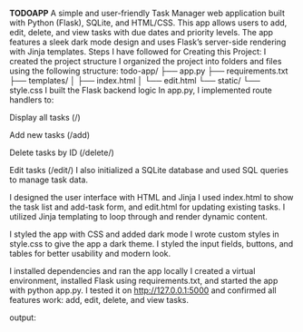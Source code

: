 **TODOAPP**
A simple and user-friendly Task Manager web application built with Python (Flask), SQLite, and HTML/CSS. This app allows users to add, edit, delete, and view tasks with due dates and priority levels. The app features a sleek dark mode design and uses Flask’s server-side rendering with Jinja templates.
Steps I have followed for Creating this Project:
I created the project structure
I organized the project into folders and files using the following structure:
todo-app/
├── app.py
├── requirements.txt
├── templates/
│   ├── index.html
│   └── edit.html
└── static/
    └── style.css
I built the Flask backend logic
In app.py, I implemented route handlers to:

Display all tasks (/)

Add new tasks (/add)

Delete tasks by ID (/delete/<id>)

Edit tasks (/edit/<id>)
I also initialized a SQLite database and used SQL queries to manage task data.

I designed the user interface with HTML and Jinja
I used index.html to show the task list and add-task form, and edit.html for updating existing tasks. I utilized Jinja templating to loop through and render dynamic content.

I styled the app with CSS and added dark mode
I wrote custom styles in style.css to give the app a dark theme. I styled the input fields, buttons, and tables for better usability and modern look.

I installed dependencies and ran the app locally
I created a virtual environment, installed Flask using requirements.txt, and started the app with python app.py. I tested it on http://127.0.0.1:5000 and confirmed all features work: add, edit, delete, and view tasks. 

output:

